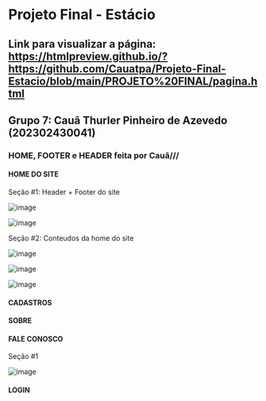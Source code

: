 # Projeto Final - Estácio

## Link para visualizar a página: https://htmlpreview.github.io/?https://github.com/Cauatpa/Projeto-Final-Estacio/blob/main/PROJETO%20FINAL/pagina.html

## Grupo 7: Cauã Thurler Pinheiro de Azevedo (202302430041)

### HOME, FOOTER e HEADER feita por Cauã/// 

#### HOME DO SITE

<p> Seção #1: Header + Footer do site </p>

![image](https://github.com/Cauatpa/Projeto-Final-Estacio/assets/101412705/6d04da06-1fb0-438b-bc9f-4bba968e1593)

![image](https://github.com/Cauatpa/Projeto-Final-Estacio/assets/101412705/92b4433a-e961-4c57-9229-93c1e9689a2b)

<p> Seção #2: Conteudos da home do site </p>

![image](https://github.com/Cauatpa/Projeto-Final-Estacio/assets/101412705/b12c4d38-77cc-4845-b7ba-291ac37f58af)

![image](https://github.com/Cauatpa/Projeto-Final-Estacio/assets/101412705/db0531c5-2404-4e2d-bd5c-4140992dcf4a)

![image](https://github.com/Cauatpa/Projeto-Final-Estacio/assets/101412705/e9c56889-a365-4df2-8151-398f3ac700e0)

#### CADASTROS


#### SOBRE


#### FALE CONOSCO

<p> Seção #1 </p>

![image](https://github.com/Cauatpa/Projeto-Final-Estacio/assets/101412705/897d92b8-a6db-4fb1-a561-f79598f3f9a5)



#### LOGIN
